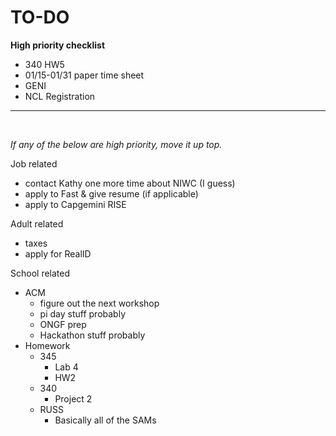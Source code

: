 # TO-DO

**High priority checklist**
- 340 HW5
- 01/15-01/31 paper time sheet
- GENI
- NCL Registration


---

<br/>

*If any of the below are high priority, move it up top.*

Job related
- contact Kathy one more time about NIWC (I guess)
- apply to Fast & give resume (if applicable)
- apply to Capgemini RISE

Adult related
- taxes
- apply for RealID

School related
- ACM
  - figure out the next workshop
  - pi day stuff probably
  - ONGF prep
  - Hackathon stuff probably
- Homework
  - 345
    - Lab 4
    - HW2
  - 340
    - Project 2
  - RUSS
    - Basically all of the SAMs